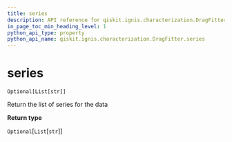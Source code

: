 ```yaml
---
title: series
description: API reference for qiskit.ignis.characterization.DragFitter.series
in_page_toc_min_heading_level: 1
python_api_type: property
python_api_name: qiskit.ignis.characterization.DragFitter.series
---
```


# series

<span id="qiskit.ignis.characterization.DragFitter.series" />

`Optional[List[str]]`

Return the list of series for the data

**Return type**

`Optional`\[`List`\[`str`]]

